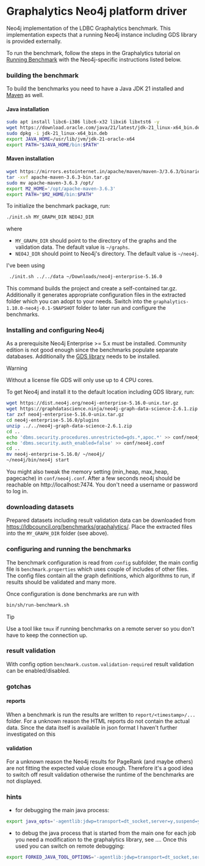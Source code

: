 # Graphalytics Neo4j platform driver

Neo4j implementation of the LDBC Graphalytics benchmark. 
This implementation expects that a running Neo4j instance including GDS library is provided externally.

To run the benchmark, follow the steps in the Graphalytics tutorial on [Running Benchmark](https://github.com/ldbc/ldbc_graphalytics/wiki/Manual%3A-Running-Benchmark) with the Neo4j-specific instructions listed below.

### building the benchmark


To build the benchmarks you need to have a Java JDK 21 installed and [Maven](https://maven.apache.org/) as well.

#### Java installation
```bash
sudo apt install libc6-i386 libc6-x32 libxi6 libxtst6 -y
wget https://download.oracle.com/java/21/latest/jdk-21_linux-x64_bin.deb
sudo dpkg -i jdk-21_linux-x64_bin.deb
export JAVA_HOME=/usr/lib/jvm/jdk-21-oracle-x64
export PATH="$JAVA_HOME/bin:$PATH"
```

#### Maven installation
```bash
wget https://mirrors.estointernet.in/apache/maven/maven-3/3.6.3/binaries/apache-maven-3.6.3-bin.tar.gz
tar -xvf apache-maven-3.6.3-bin.tar.gz
sudo mv apache-maven-3.6.3 /opt/
export M2_HOME='/opt/apache-maven-3.6.3'
export PATH="$M2_HOME/bin:$PATH"
```

To initialize the benchmark package, run:

```bash
./init.sh MY_GRAPH_DIR NEO4J_DIR 
```
where

* `MY_GRAPH_DIR` should point to the directory of the graphs and the validation data. The default value is `~/graphs`.
* `NEO4J_DIR` should point to Neo4j's directory. The default value is `~/neo4j`.

I've been using
```bash
 ./init.sh ../../data ~/Downloads/neo4j-enterprise-5.16.0    
 ```

This command builds the project and create a self-contained tar.gz. 
Additionally it generates appropriate configuration files in the extracted folder which you can adopt to your needs.
Switch into the `graphalytics-1.10.0-neo4j-0.1-SNAPSHOT` folder to later run and configure the benchmarks.


### Installing and configuring Neo4j

As a prerequisite Neo4j Enterprise >= 5.x must be installed.
Community edition is not good enough since the benchmarks populate separate databases.
Additionally the [GDS library](https://neo4j.com/docs/graph-data-science/current/) needs to be installed.

> [!WARNING]  
> Without a license file GDS will only use up to 4 CPU cores. 

To get Neo4j and install it to the default location including GDS library, run:

```bash
wget https://dist.neo4j.org/neo4j-enterprise-5.16.0-unix.tar.gz
wget https://graphdatascience.ninja/neo4j-graph-data-science-2.6.1.zip
tar zxf neo4j-enterprise-5.16.0-unix.tar.gz
cd neo4j-enterprise-5.16.0/plugins
unzip ../../neo4j-graph-data-science-2.6.1.zip
cd ..
echo 'dbms.security.procedures.unrestricted=gds.*,apoc.*' >> conf/neo4j.conf
echo 'dbms.security.auth_enabled=false' >> conf/neo4j.conf
cd ..
mv neo4j-enterprise-5.16.0/ ~/neo4j/
~/neo4j/bin/neo4j start
```

You might also tweak the memory setting (min_heap, max_heap, pagecache) in `conf/neo4j.conf`.
After a few seconds neo4j should be reachable on http://localhost:7474. 
You don't need a username or password to log in.

### downloading datasets

Prepared datasets including result validation data can be downloaded from https://ldbcouncil.org/benchmarks/graphalytics/.
Place the extracted files into the `MY_GRAPH_DIR` folder (see above).

### configuring and running the benchmarks

The benchmark configuration is read from `config` subfolder, the main config file is `benchmark.properties` which uses couple of includes of other files.
The config files contain all the graph definitions, which algorithms to run, if results should be validated and many more.

Once configuration is done benchmarks are run with

```bash
bin/sh/run-benchmark.sh
```

> [!TIP]
> Use a tool like `tmux` if running benchmarks on a remote server so you don't have to keep the connection up.

### result validation

With config option `benchmark.custom.validation-required` result validation can be enabled/disabled.

### gotchas

#### reports

When a benchmark is run the results are written to `report/<timestamp>/...` folder. 
For a unknown reason the HTML reports do not contain the actual data. 
Since the data itself is available in json format I haven't further investigated on this

#### validation

For a unknown reason the Neo4j results for PageRank (and maybe others) are not fitting the expected value close enough.
Therefore it's a good idea to switch off result validation otherwise the runtime of the benchmarks are not displayed.


### hints

* for debugging the main java process: 

```bash
export java_opts='-agentlib:jdwp=transport=dt_socket,server=y,suspend=y,address=5005'
```
* to debug the java process that is started from the main one for each job you need a modification to the graphalytics library, see ....
Once this used you can switch on remote debugging:

```bash
export FORKED_JAVA_TOOL_OPTIONS='-agentlib:jdwp=transport=dt_socket,server=y,suspend=y,address=5006'
```


